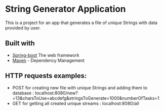 String Generator Application
===

This is a project for an app that generates a file of unique 
Strings with data provided by user.



## Built with
* [Spring-boot](https://spring.io/projects/spring-boot/) The web framework
* [Maven](https://maven.apache.org/) - Dependency Management

## HTTP requests examples:
* POST for creating new file with unique Strings and adding them to database : 
 localhost:8080/new?=13&charsToUse=abcdefg&stringsToGenerate=1000&numberOfTasks=1
* GET for getting all created unique streams : 
  localhost:8080/all

